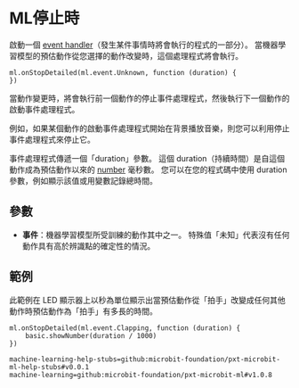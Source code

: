 # ML停止時

啟動一個 [event handler](/reference/event-handler)（發生某件事情時將會執行的程式的一部分）。 當機器學習模型的預估動作從您選擇的動作改變時，這個處理程式將會執行。

```sig
ml.onStopDetailed(ml.event.Unknown, function (duration) {
})
```

當動作變更時，將會執行前一個動作的停止事件處理程式，然後執行下一個動作的啟動事件處理程式。

例如，如果某個動作的啟動事件處理程式開始在背景播放音樂，則您可以利用停止事件處理程式來停止它。

事件處理程式傳遞一個「duration」參數。 這個 duration（持續時間）是自這個動作成為預估動作以來的 [number](/types/number) 毫秒數。 您可以在您的程式碼中使用 duration 參數，例如顯示該值或用變數記錄總時間。

## 參數

- **事件**：機器學習模型所受訓練的動作其中之一。 特殊值「未知」代表沒有任何動作具有高於辨識點的確定性的情況。

## 範例

此範例在 LED 顯示器上以秒為單位顯示出當預估動作從「拍手」改變成任何其他動作時預估動作為「拍手」有多長的時間。

```blocks
ml.onStopDetailed(ml.event.Clapping, function (duration) {
    basic.showNumber(duration / 1000)
})
```

```package
machine-learning-help-stubs=github:microbit-foundation/pxt-microbit-ml-help-stubs#v0.0.1
machine-learning=github:microbit-foundation/pxt-microbit-ml#v1.0.8
```
